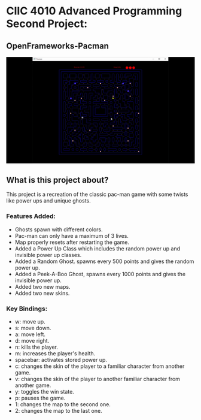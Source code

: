 # CIIC 4010 Advanced Programming Second Project:
## OpenFrameworks-Pacman

<img src= "pac-preview.gif"  />

## What is this project about?
This project is a recreation of the classic pac-man game with some twists like power ups and unique ghosts.
### Features Added:
- Ghosts spawn with different colors.
- Pac-man can only have a maximum of 3 lives.
- Map properly resets after restarting the game.
- Added a Power Up Class which includes the random power up and invisible power up classes.
- Added a Random Ghost. spawns every 500 points and gives the random power up.
- Added a Peek-A-Boo Ghost, spawns every 1000 points and gives the invisible power up.
- Added two new maps.
- Added two new skins.

### Key Bindings:
- w: move up.
- s: move down.
- a: move left.
- d: move right.
- n: kills the player.
- m: increases the player's health.
- spacebar: activates stored power up.
- c: changes the skin of the player to a familiar character from another game.
- v: changes the skin of the player to another familiar character from another game.
- y: toggles the win state.
- p: pauses the game.
- 1: changes the map to the second one.
- 2: changes the map to the last one.


